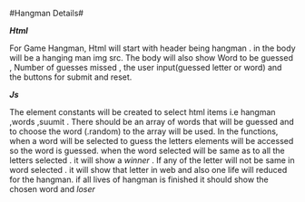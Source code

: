 #Hangman Details#


***Html***

For Game Hangman, Html will start with header being hangman . in the body will be a hanging man img src. The body will also show Word to be guessed , Number of guesses missed ,
the user input(guessed letter or word) and the buttons for submit and reset.


***Js***

The element constants will be created to select html items i.e hangman ,words ,suumit .
There should be an array of words that will be guessed and to choose the word (.random) to the array will be used.
In the functions, when a word will be selected to guess the letters elements will be accessed so the word is guessed.
when the word selected will be same as to all the letters selected . it will show a *winner* .
If any of the letter will not be same in word selected . it will show that letter in web and also one life will reduced for the hangman.
if all lives of hangman is finished it should show the chosen word and *loser*
